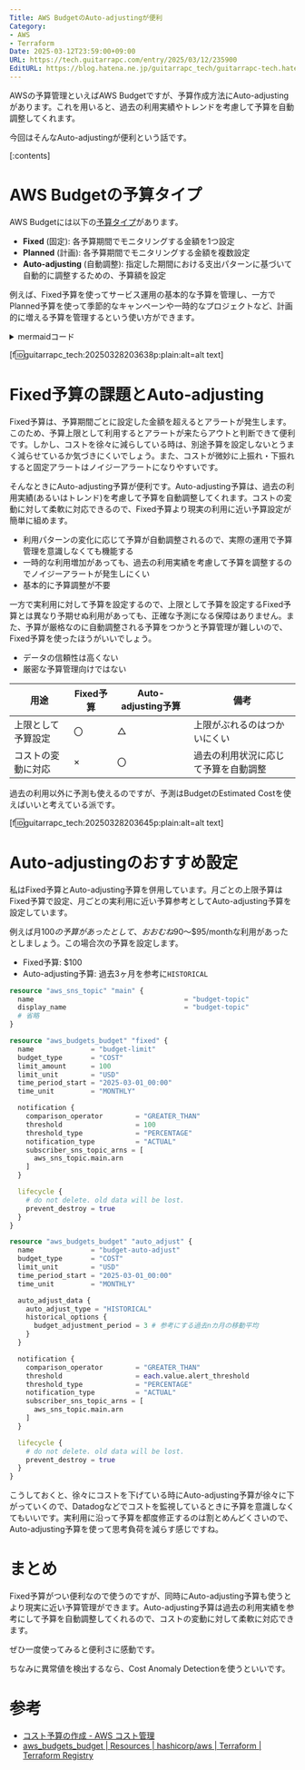 ```yaml
---
Title: AWS BudgetのAuto-adjustingが便利
Category:
- AWS
- Terraform
Date: 2025-03-12T23:59:00+09:00
URL: https://tech.guitarrapc.com/entry/2025/03/12/235900
EditURL: https://blog.hatena.ne.jp/guitarrapc_tech/guitarrapc-tech.hatenablog.com/atom/entry/6802418398338815595
---
```


AWSの予算管理といえばAWS Budgetですが、予算作成方法にAuto-adjustingがあります。これを用いると、過去の利用実績やトレンドを考慮して予算を自動調整してくれます。

今回はそんなAuto-adjustingが便利という話です。

[:contents]

# AWS Budgetの予算タイプ

AWS Budgetには以下の[予算タイプ](https://docs.aws.amazon.com/ja_jp/cost-management/latest/userguide/create-cost-budget.html)があります。

* **Fixed** (固定): 各予算期間でモニタリングする金額を1つ設定
* **Planned** (計画): 各予算期間でモニタリングする金額を複数設定
* **Auto-adjusting** (自動調整): 指定した期間における支出パターンに基づいて自動的に調整するための、予算額を設定

例えば、Fixed予算を使ってサービス運用の基本的な予算を管理し、一方でPlanned予算を使って季節的なキャンペーンや一時的なプロジェクトなど、計画的に増える予算を管理するという使い方ができます。

<details><summary>mermaidコード</summary>

```mermaid
graph LR
    A[Fixed予算]
    B[Planned予算]
    C[サービス運用の基本的な予算管理]
    D[季節的なキャンペーンや一時的なプロジェクトの予算管理]

    C --> A
    D --> B
```

</details>

[f:id:guitarrapc_tech:20250328203638p:plain:alt=alt text]

# Fixed予算の課題とAuto-adjusting

Fixed予算は、予算期間ごとに設定した金額を超えるとアラートが発生します。このため、予算上限として利用するとアラートが来たらアウトと判断できて便利です。しかし、コストを徐々に減らしている時は、別途予算を設定しないとうまく減らせているか気づきにくいでしょう。また、コストが微妙に上振れ・下振れすると固定アラートはノイジーアラートになりやすいです。

そんなときにAuto-adjusting予算が便利です。Auto-adjusting予算は、過去の利用実績(あるいはトレンド)を考慮して予算を自動調整してくれます。コストの変動に対して柔軟に対応できるので、Fixed予算より現実の利用に近い予算設定が簡単に組めます。

* 利用パターンの変化に応じて予算が自動調整されるので、実際の運用で予算管理を意識しなくても機能する
* 一時的な利用増加があっても、過去の利用実績を考慮して予算を調整するのでノイジーアラートが発生しにくい
* 基本的に予算調整が不要

一方で実利用に対して予算を設定するので、上限として予算を設定するFixed予算とは異なり予期せぬ利用があっても、正確な予測になる保障はありません。また、予算が厳格なのに自動調整される予算をつかうと予算管理が難しいので、Fixed予算を使ったほうがいいでしょう。

* データの信頼性は高くない
* 厳密な予算管理向けではない

| 用途 | Fixed予算 | Auto-adjusting予算 | 備考
| --- | --- | --- | --- |
| 上限として予算設定 | 〇 | △ | 上限がぶれるのはつかいにくい |
| コストの変動に対応 | × | 〇 | 過去の利用状況に応じて予算を自動調整 |

過去の利用以外に予測も使えるのですが、予測はBudgetのEstimated Costを使えばいいと考えている派です。

[f:id:guitarrapc_tech:20250328203645p:plain:alt=alt text]

# Auto-adjustingのおすすめ設定

私はFixed予算とAuto-adjusting予算を併用しています。月ごとの上限予算はFixed予算で設定、月ごとの実利用に近い予算参考としてAuto-adjusting予算を設定しています。

例えば月$100の予算があったとして、おおむね$90～$95/monthな利用があったとしましょう。この場合次の予算を設定します。

* Fixed予算: $100
* Auto-adjusting予算: 過去3ヶ月を参考に`HISTORICAL`

```terraform
resource "aws_sns_topic" "main" {
  name                                     = "budget-topic"
  display_name                             = "budget-topic"
  # 省略
}

resource "aws_budgets_budget" "fixed" {
  name              = "budget-limit"
  budget_type       = "COST"
  limit_amount      = 100
  limit_unit        = "USD"
  time_period_start = "2025-03-01_00:00"
  time_unit         = "MONTHLY"

  notification {
    comparison_operator        = "GREATER_THAN"
    threshold                  = 100
    threshold_type             = "PERCENTAGE"
    notification_type          = "ACTUAL"
    subscriber_sns_topic_arns = [
      aws_sns_topic.main.arn
    ]
  }

  lifecycle {
    # do not delete. old data will be lost.
    prevent_destroy = true
  }
}

resource "aws_budgets_budget" "auto_adjust" {
  name              = "budget-auto-adjust"
  budget_type       = "COST"
  limit_unit        = "USD"
  time_period_start = "2025-03-01_00:00"
  time_unit         = "MONTHLY"

  auto_adjust_data {
    auto_adjust_type = "HISTORICAL"
    historical_options {
      budget_adjustment_period = 3 # 参考にする過去nカ月の移動平均
    }
  }

  notification {
    comparison_operator        = "GREATER_THAN"
    threshold                  = each.value.alert_threshold
    threshold_type             = "PERCENTAGE"
    notification_type          = "ACTUAL"
    subscriber_sns_topic_arns = [
      aws_sns_topic.main.arn
    ]
  }

  lifecycle {
    # do not delete. old data will be lost.
    prevent_destroy = true
  }
}
```

こうしておくと、徐々にコストを下げている時にAuto-adjusting予算が徐々に下がっていくので、Datadogなどでコストを監視しているときに予算を意識しなくてもいいです。実利用に沿って予算を都度修正するのは割とめんどくさいので、Auto-adjusting予算を使って思考負荷を減らす感じですね。

# まとめ

Fixed予算がつい便利なので使うのですが、同時にAuto-adjusting予算も使うとより現実に近い予算管理ができます。Auto-adjusting予算は過去の利用実績を参考にして予算を自動調整してくれるので、コストの変動に対して柔軟に対応できます。

ぜひ一度使ってみると便利さに感動です。

ちなみに異常値を検出するなら、Cost Anomaly Detectionを使うといいです。

# 参考

* [コスト予算の作成 - AWS コスト管理](https://docs.aws.amazon.com/ja_jp/cost-management/latest/userguide/create-cost-budget.html)
* [aws_budgets_budget | Resources | hashicorp/aws | Terraform | Terraform Registry](https://registry.terraform.io/providers/hashicorp/aws/latest/docs/resources/budgets_budget#auto_adjust_data-1)
